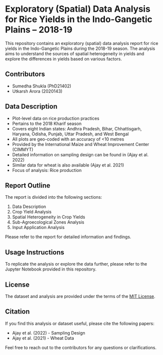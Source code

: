 # Exploratory (Spatial) Data Analysis for Rice Yields in the Indo-Gangetic Plains – 2018-19

This repository contains an exploratory (spatial) data analysis report for rice yields in the Indo-Gangetic Plains during the 2018-19 season. The analysis aims to understand the sources of spatial heterogeneity in yields and explore the differences in yields based on various factors.

## Contributors
- Sumedha Shukla (PhD21402)
- Utkarsh Arora (2020143)

## Data Description
- Plot-level data on rice production practices
- Pertains to the 2018 Kharif season
- Covers eight Indian states: Andhra Pradesh, Bihar, Chhattisgarh, Haryana, Odisha, Punjab, Uttar Pradesh, and West Bengal
- All plots are geo-coded with an accuracy of <10 metres
- Provided by the International Maize and Wheat Improvement Center (CIMMYT)
- Detailed information on sampling design can be found in (Ajay et al. 2022)
- Similar data for wheat is also available (Ajay et al. 2021)
- Focus of analysis: Rice production

## Report Outline
The report is divided into the following sections:

1. Data Description
2. Crop Yield Analysis
3. Spatial Heterogeneity in Crop Yields
4. Sub-Agroecological Zones Analysis
5. Input Application Analysis

Please refer to the report for detailed information and findings.

## Usage Instructions
To replicate the analysis or explore the data further, please refer to the Jupyter Notebook provided in this repository.

## License
The dataset and analysis are provided under the terms of the [MIT License](LICENSE).

## Citation
If you find this analysis or dataset useful, please cite the following papers:
- Ajay et al. (2022) - Sampling Design
- Ajay et al. (2021) - Wheat Data

Feel free to reach out to the contributors for any questions or clarifications.

